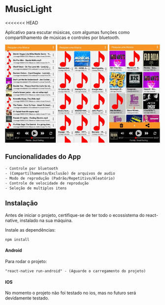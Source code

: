 # MusicLight
<<<<<<< HEAD

Aplicativo para escutar músicas, com algumas funções como compartilhamento de músicas e controles por bluetooth.       

![](https://github.com/csdccarneiro/musicLight/blob/master/images/github/SimulatorApp.jpg)

## Funcionalidades do App

```
- Controle por bluetooth
- (Compartilhamento/Exclusão) de arquivos de audio
- Modo de reprodução (Padrão/Repetitivo/Aleatório)
- Controle de velocidade de reprodução
- Seleção de multiplos itens
```

## Instalação

Antes de iniciar o projeto, certifique-se de ter todo o ecossistema do react-native, instalado na sua máquina. 

Instale as dependências:

```
npm install
```

#### Android

Para rodar o projeto:  

```
"react-native run-android" - (Aguarde o carregamento do projeto)
```

#### IOS

No momento o projeto não foi testado no ios, mas no futuro será devidamente testado.  
